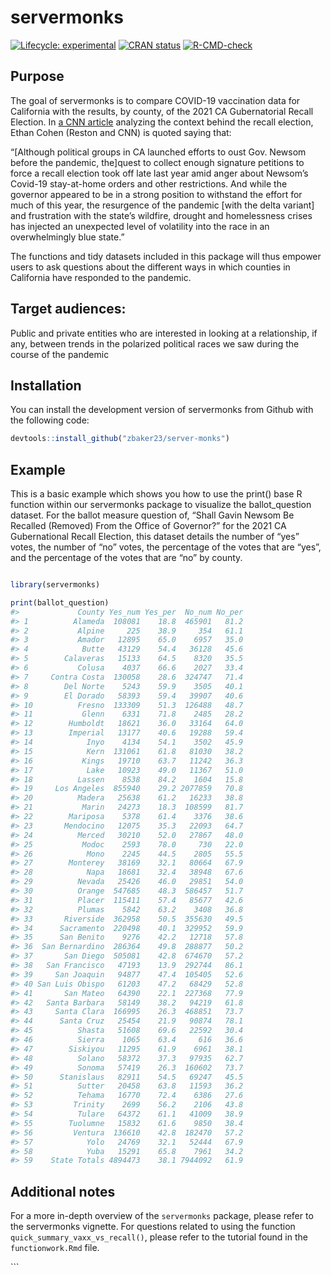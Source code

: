 
<!-- README.md is generated from README.Rmd. Please edit that file -->

# servermonks

<!-- badges: start -->

[![Lifecycle:
experimental](https://img.shields.io/badge/lifecycle-experimental-orange.svg)](https://lifecycle.r-lib.org/articles/stages.html#experimental)
[![CRAN
status](https://www.r-pkg.org/badges/version/servermonks)](https://CRAN.R-project.org/package=servermonks)
[![R-CMD-check](https://github.com/zbaker23/server-monks/actions/workflows/R-CMD-check.yaml/badge.svg)](https://github.com/zbaker23/server-monks/actions/workflows/R-CMD-check.yaml)

<!-- badges: end -->

## Purpose

The goal of servermonks is to compare COVID-19 vaccination data for
California with the results, by county, of the 2021 CA Gubernatorial
Recall Election. In [a CNN
article](https://www.cnn.com/2021/08/28/politics/california-recall-what-matters/index.html)
analyzing the context behind the recall election, Ethan Cohen (Reston
and CNN) is quoted saying that:

“\[Although political groups in CA launched efforts to oust Gov. Newsom
before the pandemic, the\]quest to collect enough signature petitions to
force a recall election took off late last year amid anger about
Newsom’s Covid-19 stay-at-home orders and other restrictions. And while
the governor appeared to be in a strong position to withstand the effort
for much of this year, the resurgence of the pandemic \[with the delta
variant\] and frustration with the state’s wildfire, drought and
homelessness crises has injected an unexpected level of volatility into
the race in an overwhelmingly blue state.”

The functions and tidy datasets included in this package will thus
empower users to ask questions about the different ways in which
counties in California have responded to the pandemic.

## Target audiences:

Public and private entities who are interested in looking at a
relationship, if any, between trends in the polarized political races we
saw during the course of the pandemic

## Installation

You can install the development version of servermonks from Github with
the following code:

``` r
devtools::install_github("zbaker23/server-monks")
```

## Example

This is a basic example which shows you how to use the print() base R
function within our servermonks package to visualize the ballot_question
dataset. For the ballot measure question of, “Shall Gavin Newsom Be
Recalled (Removed) From the Office of Governor?” for the 2021 CA
Gubernational Recall Election, this dataset details the number of “yes”
votes, the number of “no” votes, the percentage of the votes that are
“yes”, and the percentage of the votes that are “no” by county.

``` r

library(servermonks)

print(ballot_question)
#>             County Yes_num Yes_per  No_num No_per
#> 1          Alameda  108081    18.8  465901   81.2
#> 2           Alpine     225    38.9     354   61.1
#> 3           Amador   12895    65.0    6957   35.0
#> 4            Butte   43129    54.4   36128   45.6
#> 5        Calaveras   15133    64.5    8320   35.5
#> 6           Colusa    4037    66.6    2027   33.4
#> 7     Contra Costa  130058    28.6  324747   71.4
#> 8        Del Norte    5243    59.9    3505   40.1
#> 9        El Dorado   58393    59.4   39907   40.6
#> 10          Fresno  133309    51.3  126488   48.7
#> 11           Glenn    6331    71.8    2485   28.2
#> 12        Humboldt   18621    36.0   33164   64.0
#> 13        Imperial   13177    40.6   19288   59.4
#> 14            Inyo    4134    54.1    3502   45.9
#> 15            Kern  131061    61.8   81030   38.2
#> 16           Kings   19710    63.7   11242   36.3
#> 17            Lake   10923    49.0   11367   51.0
#> 18          Lassen    8538    84.2    1604   15.8
#> 19     Los Angeles  855940    29.2 2077859   70.8
#> 20          Madera   25638    61.2   16233   38.8
#> 21           Marin   24273    18.3  108599   81.7
#> 22        Mariposa    5378    61.4    3376   38.6
#> 23       Mendocino   12075    35.3   22093   64.7
#> 24          Merced   30210    52.0   27867   48.0
#> 25           Modoc    2593    78.0     730   22.0
#> 26            Mono    2245    44.5    2805   55.5
#> 27        Monterey   38169    32.1   80664   67.9
#> 28            Napa   18681    32.4   38948   67.6
#> 29          Nevada   25426    46.0   29851   54.0
#> 30          Orange  547685    48.3  586457   51.7
#> 31          Placer  115411    57.4   85677   42.6
#> 32          Plumas    5842    63.2    3408   36.8
#> 33       Riverside  362958    50.5  355630   49.5
#> 34      Sacramento  220498    40.1  329952   59.9
#> 35      San Benito    9276    42.2   12718   57.8
#> 36  San Bernardino  286364    49.8  288877   50.2
#> 37       San Diego  505081    42.8  674670   57.2
#> 38   San Francisco   47193    13.9  292744   86.1
#> 39     San Joaquin   94877    47.4  105405   52.6
#> 40 San Luis Obispo   61203    47.2   68429   52.8
#> 41       San Mateo   64390    22.1  227368   77.9
#> 42   Santa Barbara   58149    38.2   94219   61.8
#> 43     Santa Clara  166995    26.3  468851   73.7
#> 44      Santa Cruz   25454    21.9   90874   78.1
#> 45          Shasta   51608    69.6   22592   30.4
#> 46          Sierra    1065    63.4     616   36.6
#> 47        Siskiyou   11295    61.9    6961   38.1
#> 48          Solano   58372    37.3   97935   62.7
#> 49          Sonoma   57419    26.3  160602   73.7
#> 50      Stanislaus   82911    54.5   69247   45.5
#> 51          Sutter   20458    63.8   11593   36.2
#> 52          Tehama   16770    72.4    6386   27.6
#> 53         Trinity    2699    56.2    2106   43.8
#> 54          Tulare   64372    61.1   41009   38.9
#> 55        Tuolumne   15832    61.6    9850   38.4
#> 56         Ventura  136610    42.8  182470   57.2
#> 57            Yolo   24769    32.1   52444   67.9
#> 58            Yuba   15291    65.8    7961   34.2
#> 59    State Totals 4894473    38.1 7944092   61.9
```

## Additional notes

For a more in-depth overview of the `servermonks` package, please refer
to the servermonks vignette. For questions related to using the function
`quick_summary_vaxx_vs_recall()`, please refer to the tutorial found in
the `functionwork.Rmd` file.

\`\`\`
